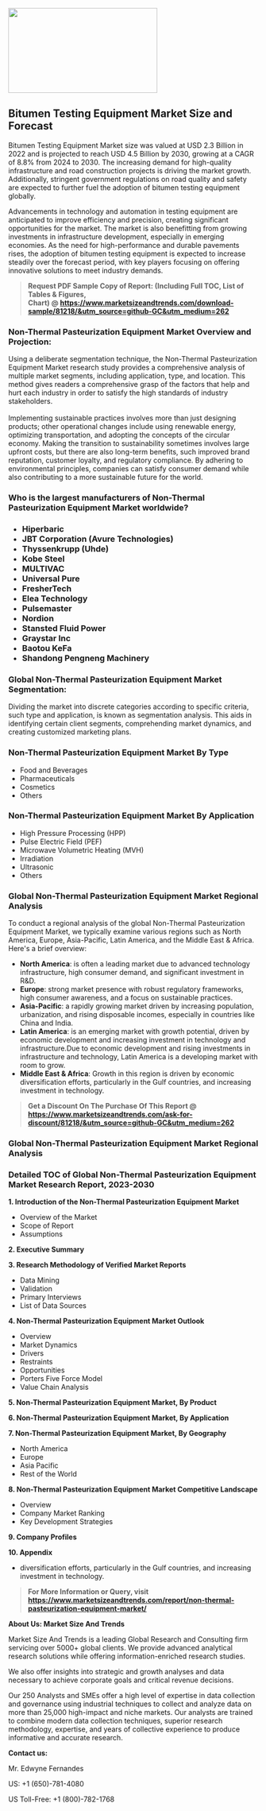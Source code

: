 <p><img class="alignnone size-medium wp-image-20088" src="https://ffe5etoiles.com/wp-content/uploads/2024/12/MST1-300x171.png" alt="" width="300" height="171" /></p><h2>Bitumen Testing Equipment Market Size and Forecast</h2><p>Bitumen Testing Equipment Market size was valued at USD 2.3 Billion in 2022 and is projected to reach USD 4.5 Billion by 2030, growing at a CAGR of 8.8% from 2024 to 2030. The increasing demand for high-quality infrastructure and road construction projects is driving the market growth. Additionally, stringent government regulations on road quality and safety are expected to further fuel the adoption of bitumen testing equipment globally.</p><p>Advancements in technology and automation in testing equipment are anticipated to improve efficiency and precision, creating significant opportunities for the market. The market is also benefitting from growing investments in infrastructure development, especially in emerging economies. As the need for high-performance and durable pavements rises, the adoption of bitumen testing equipment is expected to increase steadily over the forecast period, with key players focusing on offering innovative solutions to meet industry demands.</p></p><blockquote id="" class=""><strong>Request PDF Sample Copy of Report: (Including Full TOC, List of Tables &amp; Figures, Chart)&nbsp;@&nbsp;<strong><a href="https://www.marketsizeandtrends.com/download-sample/81218/&utm_source=github-GC&utm_medium=262" target="_blank">https://www.marketsizeandtrends.com/download-sample/81218/&utm_source=github-GC&utm_medium=262</a></strong></strong></blockquote><h3 id="" class="">Non-Thermal Pasteurization Equipment Market&nbsp;Overview and Projection:</h3><p id="" class="">Using a deliberate segmentation technique, the Non-Thermal Pasteurization Equipment Market research study provides a comprehensive analysis of multiple market segments, including application, type, and location. This method gives readers a comprehensive grasp of the factors that help and hurt each industry in order to satisfy the high standards of industry stakeholders. <br /> <br />Implementing sustainable practices involves more than just designing products; other operational changes include using renewable energy, optimizing transportation, and adopting the concepts of the circular economy. Making the transition to sustainability sometimes involves large upfront costs, but there are also long-term benefits, such improved brand reputation, customer loyalty, and regulatory compliance. By adhering to environmental principles, companies can satisfy consumer demand while also contributing to a more sustainable future for the world.</p><h3 id="" class="">Who is the largest manufacturers of&nbsp;Non-Thermal Pasteurization Equipment Market worldwide?</h3><h3 class=""><p><ul><li>Hiperbaric </li><li> JBT Corporation (Avure Technologies) </li><li> Thyssenkrupp (Uhde) </li><li> Kobe Steel </li><li> MULTIVAC </li><li> Universal Pure </li><li> FresherTech </li><li> Elea Technology </li><li> Pulsemaster </li><li> Nordion </li><li> Stansted Fluid Power </li><li> Graystar Inc </li><li> Baotou KeFa </li><li> Shandong Pengneng Machinery</li></ul></p></h3><h3 id="" class="">Global&nbsp;Non-Thermal Pasteurization Equipment Market Segmentation:</h3><p id="" class="">Dividing the market into discrete categories according to specific criteria, such type and application, is known as segmentation analysis. This aids in identifying certain client segments, comprehending market dynamics, and creating customized marketing plans.</p><h3 id="" class="">Non-Thermal Pasteurization Equipment Market&nbsp;By Type</h3><p><p><ul><li>Food and Beverages </li><li> Pharmaceuticals </li><li> Cosmetics </li><li> Others</p></li></ul></p></p><h3 id="" class="">Non-Thermal Pasteurization Equipment Market&nbsp;By Application</h3><p class=""><p><ul><li>High Pressure Processing (HPP) </li><li> Pulse Electric Field (PEF) </li><li> Microwave Volumetric Heating (MVH) </li><li> Irradiation </li><li> Ultrasonic </li><li> Others</li></ul></p></p><h3 id="" class="">Global Non-Thermal Pasteurization Equipment Market Regional Analysis</h3><p id="" class="">To conduct a regional analysis of the global Non-Thermal Pasteurization Equipment Market, we typically examine various regions such as North America, Europe, Asia-Pacific, Latin America, and the Middle East &amp; Africa. Here's a brief overview:</p><ul><li><strong>North America</strong>: is often a leading market due to advanced technology infrastructure, high consumer demand, and significant investment in R&amp;D.</li><li><strong>Europe</strong>: strong market presence with robust regulatory frameworks, high consumer awareness, and a focus on sustainable practices.</li><li><strong>Asia-Pacific</strong>: a rapidly growing market driven by increasing population, urbanization, and rising disposable incomes, especially in countries like China and India.</li><li><strong>Latin America</strong>: is an emerging market with growth potential, driven by economic development and increasing investment in technology and infrastructure.Due to economic development and rising investments in infrastructure and technology, Latin America is a developing market with room to grow.</li><li><strong>Middle East &amp; Africa</strong>: Growth in this region is driven by economic diversification efforts, particularly in the Gulf countries, and increasing investment in technology.</li></ul><blockquote id="" class=""><strong>Get a Discount On The Purchase Of This Report @ <strong><a href="https://www.marketsizeandtrends.com/ask-for-discount/81218/&utm_source=github-GC&utm_medium=262" target="_blank">https://www.marketsizeandtrends.com/ask-for-discount/81218/&utm_source=github-GC&utm_medium=262</a></strong></strong></blockquote><h3 id="" class="">Global Non-Thermal Pasteurization Equipment Market Regional Analysis</h3><h3 id="" class="">Detailed TOC of Global Non-Thermal Pasteurization Equipment Market Research Report, 2023-2030</h3><p id="" class=""><strong>1. Introduction of the Non-Thermal Pasteurization Equipment Market</strong></p><ul><li>Overview of the Market</li><li>Scope of Report</li><li>Assumptions</li></ul><p id="" class=""><strong>2. Executive Summary</strong></p><p id="" class=""><strong>3. Research Methodology of Verified Market Reports</strong></p><ul><li>Data Mining</li><li>Validation</li><li>Primary Interviews</li><li>List of Data Sources</li></ul><p id="" class=""><strong>4. Non-Thermal Pasteurization Equipment Market Outlook</strong></p><ul><li>Overview</li><li>Market Dynamics</li><li>Drivers</li><li>Restraints</li><li>Opportunities</li><li>Porters Five Force Model</li><li>Value Chain Analysis</li></ul><p id="" class=""><strong>5. Non-Thermal Pasteurization Equipment Market, By Product</strong></p><p id="" class=""><strong>6. Non-Thermal Pasteurization Equipment Market, By Application</strong></p><p id="" class=""><strong>7. Non-Thermal Pasteurization Equipment Market, By Geography</strong></p><ul><li>North America</li><li>Europe</li><li>Asia Pacific</li><li>Rest of the World</li></ul><p id="" class=""><strong>8. Non-Thermal Pasteurization Equipment Market Competitive Landscape</strong></p><ul><li>Overview</li><li>Company Market Ranking</li><li>Key Development Strategies</li></ul><p id="" class=""><strong>9. Company Profiles</strong></p><p id="" class=""><strong>10. Appendix</strong></p><ul><li>diversification efforts, particularly in the Gulf countries, and increasing investment in technology.</li></ul><blockquote id="" class=""><strong>For More Information or Query, visit <strong><strong><a href="https://www.marketsizeandtrends.com/report/non-thermal-pasteurization-equipment-market/" target="_blank">https://www.marketsizeandtrends.com/report/non-thermal-pasteurization-equipment-market/</a></strong></strong></strong></blockquote><p id="" class=""><strong>About Us: Market Size And Trends</strong></p><p id="" class="">Market Size And Trends is a leading Global Research and Consulting firm servicing over 5000+ global clients. We provide advanced analytical research solutions while offering information-enriched research studies.</p><p id="" class="">We also offer insights into strategic and growth analyses and data necessary to achieve corporate goals and critical revenue decisions.</p><p id="" class="">Our 250 Analysts and SMEs offer a high level of expertise in data collection and governance using industrial techniques to collect and analyze data on more than 25,000 high-impact and niche markets. Our analysts are trained to combine modern data collection techniques, superior research methodology, expertise, and years of collective experience to produce informative and accurate research.</p><p id="" class=""><strong>Contact us:</strong></p><p id="" class="">Mr. Edwyne Fernandes</p><p id="" class="">US: +1 (650)-781-4080</p><p id="" class="">US Toll-Free: +1 (800)-782-1768</p>
